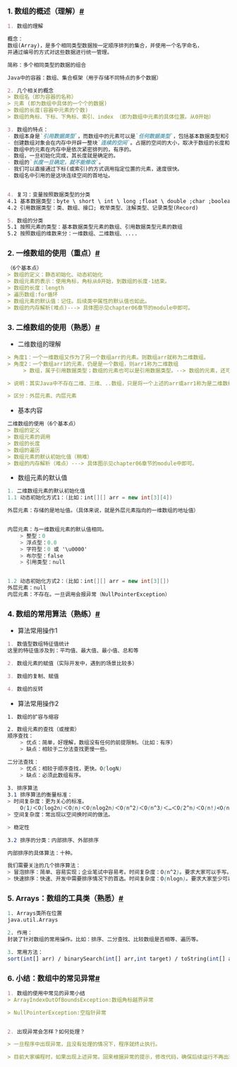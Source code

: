 ### 1. 数组的概述（理解）[#](https://www.cnblogs.com/deyo/p/17496096.html#1-%E6%95%B0%E7%BB%84%E7%9A%84%E6%A6%82%E8%BF%B0%E7%90%86%E8%A7%A3)

```markdown
1. 数组的理解

概念：
数组(Array)，是多个相同类型数据按一定顺序排列的集合，并使用一个名字命名，
并通过编号的方式对这些数据进行统一管理。

简称：多个相同类型的数据的组合

Java中的容器：数组、集合框架（用于存储不同特点的多个数据）

2. 几个相关的概念
> 数组名（即为容器的名称）
> 元素 (即为数组中具体的一个个的数据)
> 数组的长度(容器中元素的个数)
> 数组的角标、下标、下角标、索引、index （即为数组中元素的具体位置。从0开始）

3. 数组的特点：
- 数组本身是`引用数据类型`，而数组中的元素可以是`任何数据类型`，包括基本数据类型和引用数据类型。
- 创建数组对象会在内存中开辟一整块`连续的空间`。占据的空间的大小，取决于数组的长度和数组中元素的类型。
- 数组中的元素在内存中是依次紧密排列的，有序的。
- 数组，一旦初始化完成，其长度就是确定的。
- 数组的`长度一旦确定，就不能修改`。
- 我们可以直接通过下标(或索引)的方式调用指定位置的元素，速度很快。
- 数组名中引用的是这块连续空间的首地址。


4. 复习：变量按照数据类型的分类
4.1 基本数据类型：byte \ short \ int \ long ;float \ double ;char ;boolean
4.2 引用数据类型：类、数组、接口; 枚举类型、注解类型、记录类型(Record)

5. 数组的分类
5.1 按照元素的类型：基本数据类型元素的数组、引用数据类型元素的数组
5.2 按照数组的维数来分：一维数组、二维数组、....
```

### 2. 一维数组的使用（重点）[#](https://www.cnblogs.com/deyo/p/17496096.html#2-%E4%B8%80%E7%BB%B4%E6%95%B0%E7%BB%84%E7%9A%84%E4%BD%BF%E7%94%A8%E9%87%8D%E7%82%B9)

```markdown
（6个基本点）
> 数组的定义：静态初始化、动态初始化
> 数组元素的表示：使用角标，角标从0开始，到数组的长度-1结束。
> 数组的长度：length
> 遍历数组:for循环
> 数组元素的默认值：记住。后续类中属性的默认值也如此。
> 数组的内存解析(难点)---> 具体图示见chapter06章节的module中即可。
```

### 3. 二维数组的使用（熟悉）[#](https://www.cnblogs.com/deyo/p/17496096.html#3-%E4%BA%8C%E7%BB%B4%E6%95%B0%E7%BB%84%E7%9A%84%E4%BD%BF%E7%94%A8%E7%86%9F%E6%82%89)

- 二维数组的理解

```markdown
> 角度1：一个一维数组又作为了另一个数组arr的元素。则数组arr就称为二维数组。
> 角度2：一个数组arr1的元素，仍是是一个数组，则arr1称为二维数组
     > 数组，属于引用数据类型；数组的元素也可以是引用数据类型。--> 数组的元素，还可以是数组。

> 说明：其实Java中不存在二维、三维、..数组，只是将一个上述的arr或arr1称为是二维数组。

> 区分：外层元素、内层元素
```

- 基本内容

```markdown
二维数组的使用（6个基本点）
> 数组的定义
> 数组元素的调用
> 数组的长度
> 数组的遍历
> 数组元素的默认初始化值（稍难）
> 数组的内存解析（难点）---> 具体图示见chapter06章节的module中即可。
```

- 数组元素的默认值

```csharp
1. 二维数组元素的默认初始化值
1.1 动态初始化方式1：(比如：int[][] arr = new int[3][4])

外层元素：存储的是地址值。（具体来说，就是外层元素指向的一维数组的地址值）


内层元素：与一维数组元素的默认值相同。
    > 整型：0
    > 浮点型：0.0
    > 字符型：0 或 '\u0000'
    > 布尔型：false
    > 引用类型：null


1.2 动态初始化方式2：(比如：int[][] arr = new int[3][])
外层元素：null
内层元素：不存在。一旦调用会报异常（NullPointerException）
```

### 4. 数组的常用算法（熟练）[#](https://www.cnblogs.com/deyo/p/17496096.html#4-%E6%95%B0%E7%BB%84%E7%9A%84%E5%B8%B8%E7%94%A8%E7%AE%97%E6%B3%95%E7%86%9F%E7%BB%83)

- 算法常用操作1

```markdown
1. 数值型数组特征值统计
这里的特征值涉及到：平均值、最大值、最小值、总和等

2. 数组元素的赋值（实际开发中，遇到的场景比较多）

3. 数组的复制、赋值

4. 数组的反转
```

- 算法常用操作2

```scss
1. 数组的扩容与缩容

2. 数组元素的查找（或搜索）
顺序查找：
    > 优点：简单，好理解，数组没有任何的前提限制。（比如：有序）
    > 缺点：相较于二分法查找更慢一些。

二分法查找：
    > 优点：相较于顺序查找，更快。O(logN)
    > 缺点：必须此数组有序。
    
3. 排序算法
3.1 排序算法的衡量标准：
> 时间复杂度：更为关心的标准。
    Ο(1)＜Ο(log2n)＜Ο(n)＜Ο(nlog2n)＜Ο(n^2)＜Ο(n^3)＜…＜Ο(2^n)＜Ο(n!)<O(n^n)。
> 空间复杂度：常出现以空间换时间的做法。

> 稳定性

3.2 排序的分类：内部排序、外部排序

内部排序的具体算法：十种。

我们需要关注的几个排序算法：
> 冒泡排序：简单、容易实现；企业笔试中容易考。时间复杂度：O(n^2)。要求大家可以手写。
> 快速排序：快速、开发中需要排序情况下的首选。时间复杂度：O(nlogn)。要求大家至少可以说明其实现思路。
```

### 5. Arrays：数组的工具类（熟悉）[#](https://www.cnblogs.com/deyo/p/17496096.html#5-arrays%E6%95%B0%E7%BB%84%E7%9A%84%E5%B7%A5%E5%85%B7%E7%B1%BB%E7%86%9F%E6%82%89)

```perl
1. Arrays类所在位置
java.util.Arrays

2. 作用：
封装了针对数组的常用操作。比如：排序、二分查找、比较数组是否相等、遍历等。

3. 常用方法：
sort(int[] arr) / binarySearch(int[] arr,int target) / toString(int[] arr)
```

### 6. 小结：数组中的常见异常[#](https://www.cnblogs.com/deyo/p/17496096.html#6-%E5%B0%8F%E7%BB%93%E6%95%B0%E7%BB%84%E4%B8%AD%E7%9A%84%E5%B8%B8%E8%A7%81%E5%BC%82%E5%B8%B8)

```markdown
1. 数组的使用中常见的异常小结
> ArrayIndexOutOfBoundsException:数组角标越界异常

> NullPointerException:空指针异常


2. 出现异常会怎样？如何处理？

> 一旦程序中出现异常，且没有处理的情况下，程序就终止执行。

> 目前大家编程时，如果出现上述异常。回来根据异常的提示，修改代码，确保后续运行不再出现。
```